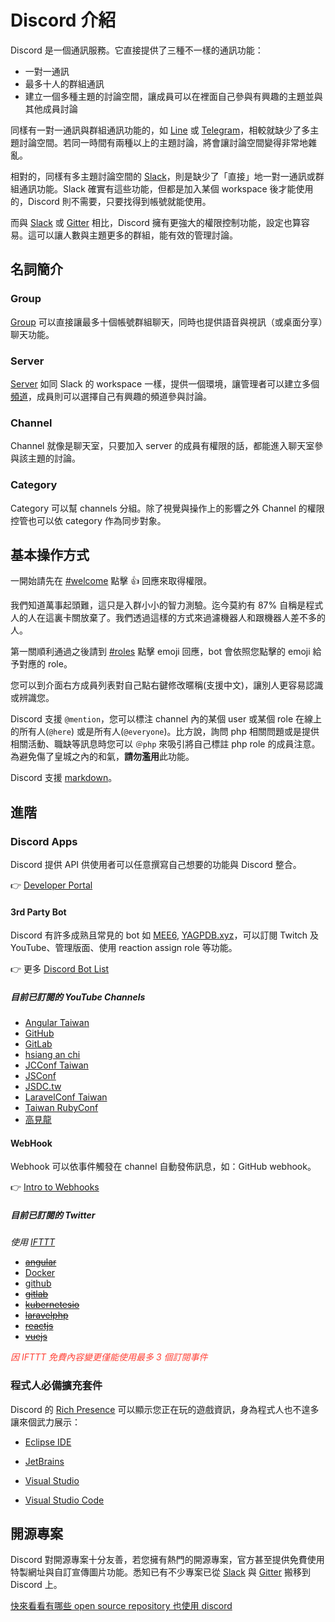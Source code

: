 # Discord 介紹

Discord 是一個通訊服務。它直接提供了三種不一樣的通訊功能：

- 一對一通訊
- 最多十人的群組通訊
- 建立一個多種主題的討論空間，讓成員可以在裡面自己參與有興趣的主題並與其他成員討論

同樣有一對一通訊與群組通訊功能的，如 [Line][line] 或 [Telegram][telegram]，相較就缺少了多主題討論空間。若同一時間有兩種以上的主題討論，將會讓討論空間變得非常地雜亂。

相對的，同樣有多主題討論空間的 [Slack][slack]，則是缺少了「直接」地一對一通訊或群組通訊功能。Slack 確實有這些功能，但都是加入某個 workspace 後才能使用的，Discord 則不需要，只要找得到帳號就能使用。

而與 [Slack][slack] 或 [Gitter][gitter] 相比，Discord 擁有更強大的權限控制功能，設定也算容易。這可以讓人數與主題更多的群組，能有效的管理討論。

## 名詞簡介

### Group

[Group](https://support.discordapp.com/hc/zh-tw/articles/223657667-%E7%BE%A4%E7%B5%84%E8%81%8A%E5%A4%A9%E5%92%8C%E8%AA%9E%E9%9F%B3) 可以直接讓最多十個帳號群組聊天，同時也提供語音與視訊（或桌面分享）聊天功能。

### Server

[Server](https://support.discordapp.com/hc/zh-tw/categories/200404378) 如同 Slack 的 workspace 一樣，提供一個環境，讓管理者可以建立多個[頻道](#channel)，成員則可以選擇自己有興趣的頻道參與討論。

### Channel

Channel 就像是聊天室，只要加入 server 的成員有權限的話，都能進入聊天室參與該主題的討論。

### Category

Category 可以幫 channels 分組。除了視覺與操作上的影響之外 Channel 的權限控管也可以依 category 作為同步對象。

## 基本操作方式

一開始請先在 [#welcome](https://discord.gg/CzmVQjN) 點擊 👍 回應來取得權限。

我們知道萬事起頭難，這只是入群小小的智力測驗。迄今莫約有 87% 自稱是程式人的人在這裏卡關放棄了。我們透過這樣的方式來過濾機器人和跟機器人差不多的人。

第一關順利通過之後請到 [#roles](https://discord.gg/gDzJKYR) 點擊 emoji 回應，bot 會依照您點擊的 emoji 給予對應的 role。

您可以到介面右方成員列表對自己點右鍵修改暱稱(支援中文)，讓別人更容易認識或辨識您。

Discord 支援 `@mention`，您可以標注 channel 內的某個 user 或某個 role 在線上的所有人(`@here`) 或是所有人(`@everyone`)。比方說，詢問 php 相關問題或是提供相關活動、職缺等訊息時您可以 `＠php` 來吸引將自己標註 php role 的成員注意。為避免傷了皇城之內的和氣，**請勿濫用**此功能。

Discord 支援 [markdown](https://support.discordapp.com/hc/zh-tw/articles/210298617-Markdown%E6%96%87%E6%9C%AC-101-%E8%81%8A%E5%A4%A9%E6%A0%BC%E5%BC%8F-%E7%B2%97%E9%AB%94-%E6%96%9C%E9%AB%94-%E4%B8%8B%E5%8A%83%E7%B7%9A-)。

## 進階

### Discord Apps

Discord 提供 API 供使用者可以任意撰寫自己想要的功能與 Discord 整合。

👉 [Developer Portal](https://discordapp.com/developers)

#### 3rd Party Bot

Discord 有許多成熟且常見的 bot 如 [MEE6](https://mee6.xyz/), [YAGPDB.xyz](https://yagpdb.xyz/)，可以訂閱 Twitch 及 YouTube、管理版面、使用 reaction assign role 等功能。

👉 更多 [Discord Bot List](https://discordbots.org/)

##### 目前已訂閱的 YouTube Channels

- [Angular Taiwan](https://www.youtube.com/channel/UCIawWId4sXgkVZ_mCF25qGw)
- [GitHub](https://www.youtube.com/user/github)
- [GitLab](https://www.youtube.com/channel/UCnMGQ8QHMAnVIsI3xJrihhg)
- [hsiang an chi](https://www.youtube.com/user/polo13999)
- [JCConf Taiwan](https://www.youtube.com/channel/UCGPOVYPBsMlg4Cx4jmkpuTw)
- [JSConf](https://www.youtube.com/user/jsconfeu)
- [JSDC.tw](https://www.youtube.com/user/JSDCTW)
- [LaravelConf Taiwan](https://www.youtube.com/channel/UCZp5GBcPLFvzcbja_J5NdPw)
- [Taiwan RubyConf](https://www.youtube.com/channel/UCqw_z59yI24SivuD573FECA)
- [高見龍](https://www.youtube.com/channel/UClrlt5TMige_A_HKqpXd8GA)

#### WebHook

Webhook 可以依事件觸發在 channel 自動發佈訊息，如：GitHub webhook。

👉 [Intro to Webhooks](https://support.discordapp.com/hc/en-us/articles/228383668-Intro-to-Webhooks)

##### 目前已訂閱的 Twitter

_使用 [IFTTT](https://ifttt.com/)_

- ~~[angular](https://twitter.com/angular)~~
- [Docker](https://twitter.com/Docker)
- [github](https://twitter.com/github)
- ~~[gitlab](https://twitter.com/gitlab)~~
- ~~[kubernetesio](https://twitter.com/kubernetesio)~~
- ~~[laravelphp](https://twitter.com/laravelphp)~~
- ~~[reactjs](https://twitter.com/reactjs)~~
- ~~[vuejs](https://twitter.com/vuejs)~~

<span style="color: #FF4136;">_因 IFTTT 免費內容變更僅能使用最多 3 個訂閱事件_</span>

### 程式人必備擴充套件

Discord 的 [Rich Presence](https://discordapp.com/rich-presence) 可以顯示您正在玩的遊戲資訊，身為程式人也不遑多讓來個武力展示：

- [Eclipse IDE](https://marketplace.eclipse.org/content/discord-rich-presence-eclipse-ide)

- [JetBrains](https://plugins.jetbrains.com/plugin/10233-discord-integration)

- [Visual Studio](https://marketplace.visualstudio.com/items?itemName=swanzana.discord-rpc-vs)

- [Visual Studio Code](https://marketplace.visualstudio.com/items?itemName=icrawl.discord-vscode)

## 開源專案

Discord 對開源專案十分友善，若您擁有熱門的開源專案，官方甚至提供免費使用特製網址與自訂宣傳圖片功能。悉知已有不少專案已從 [Slack][slack] 與 [Gitter][gitter] 搬移到 Discord 上。

[快來看看有哪些 open source repository 也使用 discord](https://discordapp.com/open-source)

<DiscordOpenSource />

[line]: https://line.me/
[telegram]: https://telegram.org/
[slack]: https://slack.com/
[gitter]: https://gitter.im/
